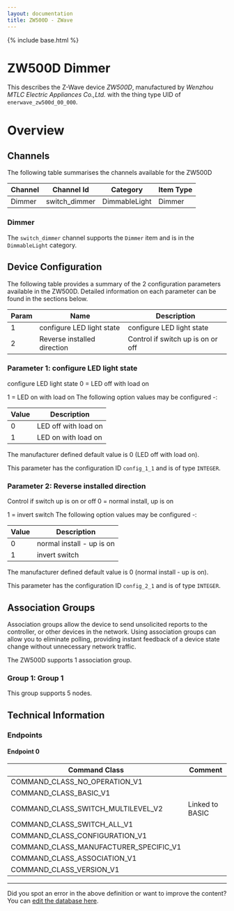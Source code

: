 ```yaml
---
layout: documentation
title: ZW500D - ZWave
---
```


{% include base.html %}

# ZW500D Dimmer
This describes the Z-Wave device *ZW500D*, manufactured by *Wenzhou MTLC Electric Appliances Co.,Ltd.* with the thing type UID of ```enerwave_zw500d_00_000```.

# Overview


## Channels

The following table summarises the channels available for the ZW500D

| Channel | Channel Id | Category | Item Type |
|---------|------------|----------|-----------|
| Dimmer | switch_dimmer | DimmableLight | Dimmer | 

### Dimmer

The ```switch_dimmer``` channel supports the ```Dimmer``` item and is in the ```DimmableLight``` category.



## Device Configuration

The following table provides a summary of the 2 configuration parameters available in the ZW500D.
Detailed information on each parameter can be found in the sections below.

| Param | Name  | Description |
|-------|-------|-------------|
| 1 | configure LED light state | configure LED light state |
| 2 | Reverse installed direction | Control if switch up is on or off |

### Parameter 1: configure LED light state

configure LED light state
0 = LED off with load on

1 = LED on with load on
The following option values may be configured -:

| Value  | Description |
|--------|-------------|
| 0 | LED off with load on |
| 1 | LED on with load on |

The manufacturer defined default value is 0 (LED off with load on).

This parameter has the configuration ID ```config_1_1``` and is of type ```INTEGER```.


### Parameter 2: Reverse installed direction

Control if switch up is on or off
0 = normal install, up is on

1 = invert switch
The following option values may be configured -:

| Value  | Description |
|--------|-------------|
| 0 | normal install - up is on |
| 1 | invert switch |

The manufacturer defined default value is 0 (normal install - up is on).

This parameter has the configuration ID ```config_2_1``` and is of type ```INTEGER```.


## Association Groups

Association groups allow the device to send unsolicited reports to the controller, or other devices in the network. Using association groups can allow you to eliminate polling, providing instant feedback of a device state change without unnecessary network traffic.

The ZW500D supports 1 association group.

### Group 1: Group 1


This group supports 5 nodes.

## Technical Information

### Endpoints

#### Endpoint 0

| Command Class | Comment |
|---------------|---------|
| COMMAND_CLASS_NO_OPERATION_V1| |
| COMMAND_CLASS_BASIC_V1| |
| COMMAND_CLASS_SWITCH_MULTILEVEL_V2| Linked to BASIC|
| COMMAND_CLASS_SWITCH_ALL_V1| |
| COMMAND_CLASS_CONFIGURATION_V1| |
| COMMAND_CLASS_MANUFACTURER_SPECIFIC_V1| |
| COMMAND_CLASS_ASSOCIATION_V1| |
| COMMAND_CLASS_VERSION_V1| |

---

Did you spot an error in the above definition or want to improve the content?
You can [edit the database here](http://www.cd-jackson.com/index.php/zwave/zwave-device-database/zwave-device-list/devicesummary/299).
